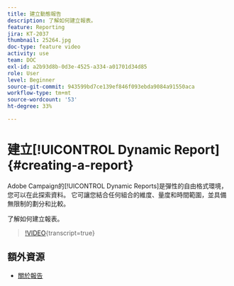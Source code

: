 ```yaml
---
title: 建立動態報告
description: 了解如何建立報表。
feature: Reporting
jira: KT-2037
thumbnail: 25264.jpg
doc-type: feature video
activity: use
team: DOC
exl-id: a2b93d8b-0d3e-4525-a334-a01701d34d85
role: User
level: Beginner
source-git-commit: 943599bd7ce139ef846f093ebda9084a91550aca
workflow-type: tm+mt
source-wordcount: '53'
ht-degree: 33%

---
```


# 建立[!UICONTROL Dynamic Report]{#creating-a-report}

Adobe Campaign的[!UICONTROL Dynamic Reports]是彈性的自由格式環境，您可以在此探索資料。 它可讓您結合任何組合的維度、量度和時間範圍，並具備無限制的劃分和比較。

了解如何建立報表。

>[!VIDEO](https://video.tv.adobe.com/v/25264/?learn=on){transcript=true}

## 額外資源

* [關於報告](https://experienceleague.adobe.com/docs/campaign-standard/using/reporting/about-reporting/about-dynamic-reports.html?lang=zh-Hant)
